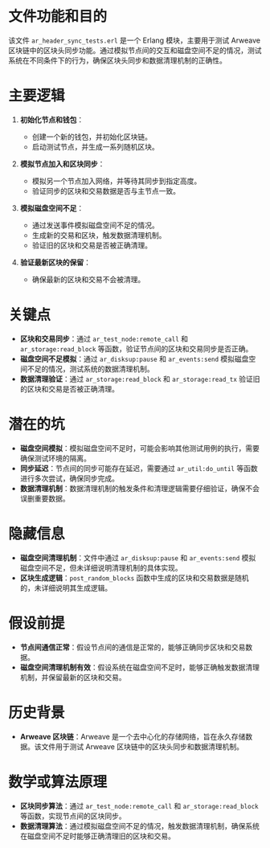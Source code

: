 # 文件功能和目的

该文件 `ar_header_sync_tests.erl` 是一个 Erlang 模块，主要用于测试 Arweave 区块链中的区块头同步功能。通过模拟节点间的交互和磁盘空间不足的情况，测试系统在不同条件下的行为，确保区块头同步和数据清理机制的正确性。

# 主要逻辑

1. **初始化节点和钱包**：
   - 创建一个新的钱包，并初始化区块链。
   - 启动测试节点，并生成一系列随机区块。

2. **模拟节点加入和区块同步**：
   - 模拟另一个节点加入网络，并等待其同步到指定高度。
   - 验证同步的区块和交易数据是否与主节点一致。

3. **模拟磁盘空间不足**：
   - 通过发送事件模拟磁盘空间不足的情况。
   - 生成新的交易和区块，触发数据清理机制。
   - 验证旧的区块和交易是否被正确清理。

4. **验证最新区块的保留**：
   - 确保最新的区块和交易不会被清理。

# 关键点

- **区块和交易同步**：通过 `ar_test_node:remote_call` 和 `ar_storage:read_block` 等函数，验证节点间的区块和交易同步是否正确。
- **磁盘空间不足模拟**：通过 `ar_disksup:pause` 和 `ar_events:send` 模拟磁盘空间不足的情况，测试系统的数据清理机制。
- **数据清理验证**：通过 `ar_storage:read_block` 和 `ar_storage:read_tx` 验证旧的区块和交易是否被正确清理。

# 潜在的坑

- **磁盘空间模拟**：模拟磁盘空间不足时，可能会影响其他测试用例的执行，需要确保测试环境的隔离。
- **同步延迟**：节点间的同步可能存在延迟，需要通过 `ar_util:do_until` 等函数进行多次尝试，确保同步完成。
- **数据清理机制**：数据清理机制的触发条件和清理逻辑需要仔细验证，确保不会误删重要数据。

# 隐藏信息

- **磁盘空间清理机制**：文件中通过 `ar_disksup:pause` 和 `ar_events:send` 模拟磁盘空间不足，但未详细说明清理机制的具体实现。
- **区块生成逻辑**：`post_random_blocks` 函数中生成的区块和交易数据是随机的，未详细说明其生成逻辑。

# 假设前提

- **节点间通信正常**：假设节点间的通信是正常的，能够正确同步区块和交易数据。
- **磁盘空间清理机制有效**：假设系统在磁盘空间不足时，能够正确触发数据清理机制，并保留最新的区块和交易。

# 历史背景

- **Arweave 区块链**：Arweave 是一个去中心化的存储网络，旨在永久存储数据。该文件用于测试 Arweave 区块链中的区块头同步和数据清理机制。

# 数学或算法原理

- **区块同步算法**：通过 `ar_test_node:remote_call` 和 `ar_storage:read_block` 等函数，实现节点间的区块同步。
- **数据清理算法**：通过模拟磁盘空间不足的情况，触发数据清理机制，确保系统在磁盘空间不足时能够正确清理旧的区块和交易。